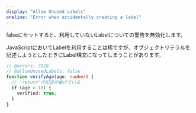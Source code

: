 ```yaml
---
display: "Allow Unused Labels"
oneline: "Error when accidentally creating a label"
---
```


falseにセットすると、利用していないLabelについての警告を無効化します。

JavaScriptにおいてLabelを利用することは稀ですが、オブジェクトリテラルを記述しようとしたときにLabel構文になってしまうことがあります。

```ts twoslash
// @errors: 7028
// @allowUnusedLabels: false
function verifyAge(age: number) {
  // 'return'の記述が抜けている 
  if (age > 18) {
    verified: true;
  }
}
```
